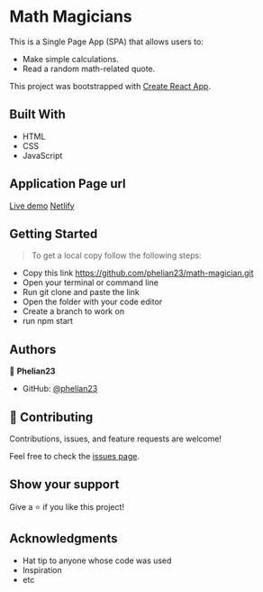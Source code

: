 # Math Magicians
This is a Single Page App (SPA) that allows users to:
- Make simple calculations.
- Read a random math-related quote.

This project was bootstrapped with [Create React App](https://github.com/facebook/create-react-app).

## Built With

- HTML
- CSS
- JavaScript

## Application Page url

[Live demo](https://phelian23.github.io/math-magician/)
[Netlify](https://61b5182dba045a85cc2a5fbd--gracious-kilby-d537a7.netlify.app/)

## Getting Started

> To get a local copy follow the following steps:

- Copy this link https://github.com/phelian23/math-magician.git
- Open your terminal or command line
- Run git clone and paste the link
- Open the folder with your code editor
- Create a branch to work on
- run npm start

## Authors

👤 **Phelian23**

- GitHub: [@phelian23](https://github.com/phelian23)

## 🤝 Contributing

Contributions, issues, and feature requests are welcome!

Feel free to check the [issues page](../../issues/).

## Show your support

Give a ⭐️ if you like this project!

## Acknowledgments

- Hat tip to anyone whose code was used
- Inspiration
- etc
